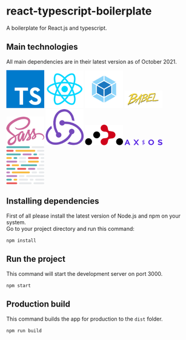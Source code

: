 # react-typescript-boilerplate

A boilerplate for React.js and typescript.

## Main technologies

All main dependencies are in their latest version as of October 2021. <br />

<div>
  <img src="https://github.com/mehran-hrajabi/react-typescript-boilerplate/blob/master/src/assets/images/typescript.png?raw=true" alt="typescript" width="100"/>
  <img src="https://github.com/mehran-hrajabi/react-typescript-boilerplate/blob/master/src/assets/images/react.png?raw=true" alt="react" width="100"/>
  <img src="https://github.com/mehran-hrajabi/react-typescript-boilerplate/blob/master/src/assets/images/webpack.png?raw=true" alt="webpack" width="100"/>
  <img src="https://github.com/mehran-hrajabi/react-typescript-boilerplate/blob/master/src/assets/images/babel.png?raw=true" alt="babel" width="100"/>
  <img src="https://github.com/mehran-hrajabi/react-typescript-boilerplate/blob/master/src/assets/images/sass.png?raw=true" alt="sass" width="100"/>
  <img src="https://github.com/mehran-hrajabi/react-typescript-boilerplate/blob/master/src/assets/images/redux.png?raw=true" alt="redux" width="100"/>
  <img src="https://github.com/mehran-hrajabi/react-typescript-boilerplate/blob/master/src/assets/images/react-router.png?raw=true" alt="react-router" width="100"/>
  <img src="https://github.com/mehran-hrajabi/react-typescript-boilerplate/blob/master/src/assets/images/axios.svg?raw=true" alt="axios" width="100"/>
  <img src="https://github.com/mehran-hrajabi/react-typescript-boilerplate/blob/master/src/assets/images/prettier.png?raw=true" alt="prettier" width="100"/>
</div>

## Installing dependencies

First of all please install the latest version of Node.js and npm on your system. <br /> Go to your
project directory and run this command: <br />

```
npm install
```

## Run the project

This command will start the development server on port 3000.

```
npm start
```

## Production build

This command builds the app for production to the `dist` folder.

```
npm run build
```
